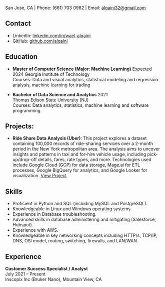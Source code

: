 
San Jose, CA | Phone: (661) 703 0982 | Email: alqaini32@gmail.com

## Contact
- LinkedIn: [linkedin.com/in/wael-alqaini](https://linkedin.com/in/wael-alqaini)
- GitHub: [github.com/alqaini](https://github.com/alqaini)

## Education
- **Master of Computer Science (Major: Machine Learning)**   Expected 2024
  Georgia Institute of Technology  
  Courses: Data and visual analytics, statistical modeling and regression analysis, machine learning for trading

- **Bachelor of Data Science and Analytics**    2021  
  Thomas Edison State University (NJ)  
  Courses: Data analytics, statistics, machine learning and software programming.

## Projects:
- **Ride Share Data Analysis (Uber)**: This project explores a dataset containing 100,000 records of ride-sharing services over a 2-month period in the New York metropolitan area. The analysis aims to uncover insights and patterns in taxi and for-hire vehicle usage, including pick-up/drop-off details, fares, rate types, and more. Technologies used include Google Cloud (GCP) for data storage, Mage.ai for ETL processes, Google BigQuery for analytics, and Google Looker for visualization. [View Project](https://github.com/alqaini/ride-share-data-analysis)



## Skills
- Proficient in Python and SQL (including MySQL and PostgreSQL).
- Knowledgeable in Linux and Windows operating systems.
- Experience in Database troubleshooting.
- Advanced skills in database administering and mitigating (Salesforce, Hubspot).
- Experience with AWS.
- Knowledgeable in key networking concepts including HTTP/s, TCP/IP, DNS, OSI model, routing, switching, firewalls, and LAN/WAN.

## Experience
**Customer Success Specialist / Analyst**  
July 2021 – Present  
Inscopix Inc (Bruker Nano), Mountain View, CA



